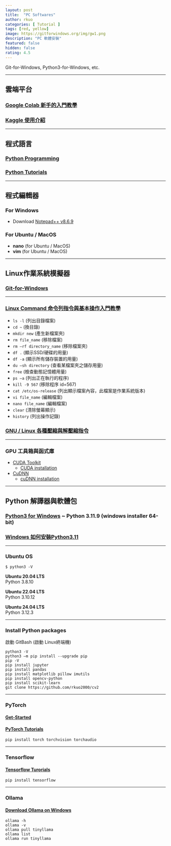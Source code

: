 ```yaml
---
layout: post
title:  "PC Softwares"
author: rkuo
categories: [ Tutorial ]
tags: [red, yellow]
image: https://gitforwindows.org/img/gw1.png
description: "PC 軟體安裝"
featured: false
hidden: false
rating: 4.5
---
```


Git-for-Windows, Python3-for-Windows, etc.

---
## 雲端平台

### [Google Colab 新手的入門教學](https://tw.alphacamp.co/blog/google-colab)

### [Kaggle 使用介紹](https://rkuo2000.github.io/AI-course/lecture/2023/12/01/Kaggle-Intro.html)

---
## 程式語言

### [Python Programming](https://www.programiz.com/python-programming)

### [Python Tutorials](https://www.w3schools.com/python/python_intro.asp)

---
## 程式編輯器

### For Windows
* Download [Notepad++ v8.6.9](https://notepad-plus-plus.org/downloads/)

### For Ubuntu / MacOS
* **nano** (for Ubuntu / MacOS)
* **vim** (for Ubuntu / MacOS)

---
## Linux作業系統模擬器

### [Git-for-Windows](https://gitforwindows.org/)

---
### [Linux Command 命令列指令與基本操作入門教學](https://blog.techbridge.cc/2017/12/23/linux-commnd-line-tutorial/)
* `ls -l` (列出目錄檔案)<br>
* `cd ~` (換目錄)<br>
* `mkdir new` (產生新檔案夾)<br>
* `rm file_name` (移除檔案)<br>
* `rm –rf directory_name` (移除檔案夾)<br>
* `df .` (顯示SSD/硬碟的用量)<br>
* `df -a` (顯示所有儲存裝置的用量)<br>
* `du –sh directory` (查看某檔案夾之儲存用量)<br>
* `free` (檢查動態記憶體用量)<br>
* `ps –a`   (列出正在執行的程序)<br>
* `kill -9 567`  (移除程序 id=567)<br>
* `cat /etc/os-release` (列出顯示檔案內容，此檔案是作業系統版本)<br>
* `vi file_name` (編輯檔案)<br>
* `nano file_name` (編輯檔案)<br>
* `clear` (清除螢幕顯示)<br>
* `history` (列出操作記錄)<br>

### [GNU / Linux 各種壓縮與解壓縮指令](https://note.drx.tw/2008/04/command.html)

---
### GPU 工具箱與函式庫
* [CUDA Toolkit](https://developer.nvidia.com/cuda-toolkit) 
  - [CUDA installation](https://docs.nvidia.com/cuda/cuda-installation-guide-microsoft-windows/index.html)
* [CuDNN](https://developer.nvidia.com/cudnn)
  - [cuDNN installation](https://docs.nvidia.com/deeplearning/cudnn/install-guide/index.html)

---
## Python 解譯器與軟體包

### [Python3 for Windows](https://www.python.org/downloads/windows/) ~  Python 3.11.9 (windows installer 64-bit)

### [Windows 如何安裝Python3.11](https://ailog.tw/lifelog/2023/01/30/win-python311/#google_vignette)

---
### Ubuntu OS
`$ python3 -V`<br>

**Ubuntu 20.04 LTS**<br>
Python 3.8.10<br>

**Ubuntu 22.04 LTS**<br>
Python 3.10.12<br>

**Ubuntu 24.04 LTS**<br>
Python 3.12.3

---
### Install Python packages 
啟動 GitBash (啟動 Linux終端機)<br>

`python3 -V`<br>
`python3 –m pip install --upgrade pip`<br>
`pip -V`<br>
`pip install jupyter`<br>
`pip install pandas`<br>
`pip install matplotlib pillow imutils`<br>
`pip install opencv-python`<br>
`pip install scikit-learn`<br>
`git clone https://github.com/rkuo2000/cv2`<br>


---
### PyTorch
#### [Get-Started](https://pytorch.org/get-started/locally/)<br>
#### [PyTorch Tutorials](https://pytorch.org/tutorials/)
`pip install torch torchvision torchaudio`<br>

---
### Tensorflow
#### [Tensorflow Turorials](https://www.tensorflow.org/tutorials)
`pip install tensorflow`<br>

---
### Ollama
#### [Download Ollama on Windows](https://ollama.com/download/windows)
```
ollama -h
ollama -v
ollama pull tinyllama
ollama list
ollama run tinyllama
```

<br>
<br>

